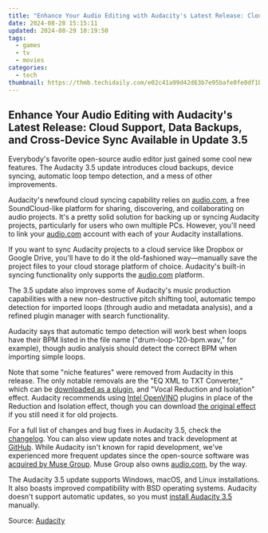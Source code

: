 ```yaml
---
title: "Enhance Your Audio Editing with Audacity's Latest Release: Cloud Support, Data Backups, and Cross-Device Sync Available in Update 3.5"
date: 2024-08-28 15:15:11
updated: 2024-08-29 10:19:50
tags:
  - games
  - tv
  - movies
categories:
  - tech
thumbnail: https://thmb.techidaily.com/e02c41a99d42d63b7e95bafe0fe0df1b7497d09e9c40411355dba4e89fa8d316.jpg
---
```


## Enhance Your Audio Editing with Audacity's Latest Release: Cloud Support, Data Backups, and Cross-Device Sync Available in Update 3.5

Everybody's favorite open-source audio editor just gained some cool new features. The Audacity 3.5 update introduces cloud backups, device syncing, automatic loop tempo detection, and a mess of other improvements.

 Audacity's newfound cloud syncing capability relies on [audio.com](https://audio.com/), a free SoundCloud-like platform for sharing, discovering, and collaborating on audio projects. It's a pretty solid solution for backing up or syncing Audacity projects, particularly for users who own multiple PCs. However, you'll need to link your [audio.com](https://audio.com/) account with each of your Audacity installations.

 If you want to sync Audacity projects to a cloud service like Dropbox or Google Drive, you'll have to do it the old-fashioned way—manually save the project files to your cloud storage platform of choice. Audacity's built-in syncing functionality only supports the [audio.com](https://audio.com/) platform.

 The 3.5 update also improves some of Audacity's music production capabilities with a new non-destructive pitch shifting tool, automatic tempo detection for imported loops (through audio and metadata analysis), and a refined plugin manager with search functionality.

 Audacity says that automatic tempo detection will work best when loops have their BPM listed in the file name ("drum-loop-120-bpm.wav," for example), though audio analysis should detect the correct BPM when importing simple loops.

 Note that some "niche features" were removed from Audacity in this release. The only notable removals are the "EQ XML to TXT Converter," which can be [downloaded as a plugin](https://plugins.audacityteam.org/additional-resources/eq-curves/eq-xml-to-txt-converter), and "Vocal Reduction and Isolation" effect. Audacity recommends using [Intel OpenVINO](https://www.audacityteam.org/blog/openvino-ai-effects/) plugins in place of the Reduction and Isolation effect, though you can download [the original effect](https://plugins.audacityteam.org/nyquist-plugins/effect-plugins/filters-and-eq#vocal-reduction-and-isolation) if you still need it for old projects.

 For a full list of changes and bug fixes in Audacity 3.5, check the [changelog](https://support.audacityteam.org/additional-resources/changelog/audacity-3.5). You can also view update notes and track development at [GitHub](https://github.com/audacity/audacity/releases/tag/Audacity-3.5.0). While Audacity isn't known for rapid development, we've experienced more frequent updates since the open-source software was [acquired by Muse Group](https://facebook-video-share.techidaily.com/updated-digital-dynamo-dames-the-next-generation-of-youtubes-powerhouses-for-2024/). Muse Group also owns [audio.com](https://audio.com/), by the way.

 The Audacity 3.5 update supports Windows, macOS, and Linux installations. It also boasts improved compatibility with BSD operating systems. Audacity doesn't support automatic updates, so you must [install Audacity 3.5](https://www.audacityteam.org/download/) manually.

 Source: [Audacity](https://www.audacityteam.org/blog/audacity-3-5/)

<ins class="adsbygoogle"
     style="display:block"
     data-ad-format="autorelaxed"
     data-ad-client="ca-pub-7571918770474297"
     data-ad-slot="1223367746"></ins>



<ins class="adsbygoogle"
     style="display:block"
     data-ad-client="ca-pub-7571918770474297"
     data-ad-slot="8358498916"
     data-ad-format="auto"
     data-full-width-responsive="true"></ins>
